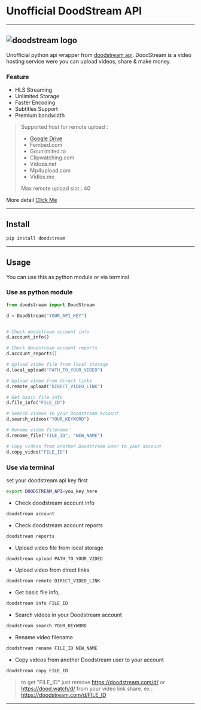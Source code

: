# Unofficial DoodStream API
---
![doodstream logo](https://i.doodcdn.com/img/logo-s.png)
---
Unofficial python api wrapper from [doodstream api](https://doodstream/api).
DoodStream is a video hosting service were you can upload videos, share & make money.
### Feature
- HLS Streaming
- Unlimited Storage
- Faster Encoding
- Subtitles Support
- Premium bandwidth
> Supported host for remote upload :
> - [Google Drive](https://drive.google.com)
> - Fembed.com
> - Gounlimited.to
> - Clipwatching.com
> - Vidoza.net
> - Mp4upload.com
> - Vidlox.me
> 
> Max remote upload slot : 40

More detail [Click Me](https://doodstream.com/)

---

## Install
```bash
pip install doodstream
```
---

## Usage

You can use this as python module or via terminal

### Use as python module
```python
from doodstream import DoodStream

d = DoodStream("YOUR_API_KEY")


# Check doodstream account info
d.account_info()

# Check doodstream account reports
d.account_reports()

# Upload video file from local storage
d.local_upload("PATH_TO_YOUR_VIDEO")

# Upload video from direct links
d.remote_upload("DIRECT_VIDEO_LINK")

# Get basic file info
d.file_info("FILE_ID")

# Search videos in your Doodstream account
d.search_videos("YOUR_KEYWORD")

# Rename video filename 
d.rename_file("FILE_ID", "NEW_NAME")

# Copy videos from another Doodstream user to your account
d.copy_video("FILE_ID")
```

### Use via terminal
set your doodstream api key first
```bash
export DOODSTREAM_API=you_key_here
```
- Check doodstream account info
```bash
doodstream account
```

- Check doodstream account reports
```bash
doodstream reports
```

- Upload video file from local storage
```bash
doodstream upload PATH_TO_YOUR_VIDEO
```

- Upload video from direct links
```bash
doodstream remote DIRECT_VIDEO_LINK
```

- Get basic file info,
```bash
doodstream info FILE_ID
```

- Search videos in your Doodstream account
```bash
doodstream search YOUR_KEYWORD
```

- Rename video filename 
```bash
doodstream rename FILE_ID NEW_NAME
```

- Copy videos from another Doodstream user to your account
```bash
doodstream copy FILE_ID
```

> to get "FILE_ID" just remove https://doodstream.com/d/ or https://dood.watch/d/ from your video link share.
> ex : https://doodstream.com/d/FILE_ID
---